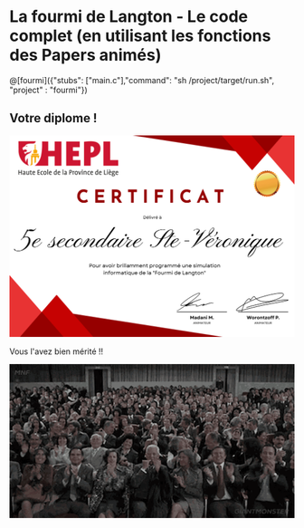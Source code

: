 # La fourmi de Langton - Le code complet (en utilisant les fonctions des Papers animés)

@[fourmi]({"stubs": ["main.c"],"command": "sh /project/target/run.sh", "project" : "fourmi"})

## Votre diplome !

![diplome](img/diplomeStV.PNG) 

Vous l'avez bien mérité !! 

![applause](img/applause.gif) 

<!--

<br /><br /><br /><br /><hr />
## Immersion en informatique

Et pour Info : **Journée d'immersion en informatique à la HEPL** :
- **Quand ?** Le **vendredi 18 avril de 8h30 à 15h30** ;
- **Où ?** Sur le site du parc des Marêts à Seraing (**Rue Peetermans 80 - 4100 Seraing**) ;
- **Comment ?** En envoyant un mail pour s'inscrire à **tech.secretariat.seraing@hepl.be** (attestation de participation de la HEPL à l'issue de la journée).

-->
